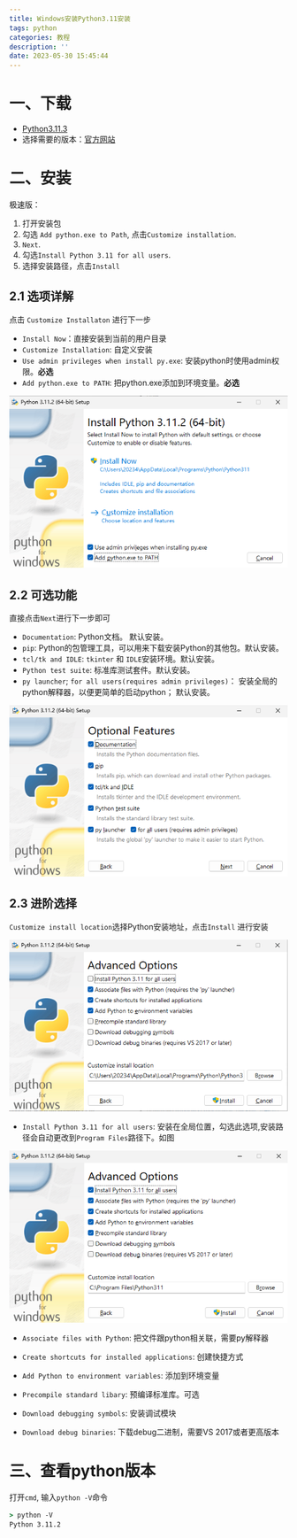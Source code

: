```yaml
---
title: Windows安装Python3.11安装
tags: python
categories: 教程
description: ''
date: 2023-05-30 15:45:44
---
```


# 一、下载

- [Python3.11.3](https://www.python.org/ftp/python/3.11.3/python-3.11.3-amd64.exe)
- 选择需要的版本：[官方网站](https://www.python.org/downloads/windows/)

# 二、安装

极速版：
1. 打开安装包
2. 勾选 `Add python.exe to Path`, 点击`Customize installation`.
3. `Next`.
4. 勾选`Install Python 3.11 for all users`.
5. 选择安装路径，点击`Install`

## 2.1 选项详解

点击 `Customize Installaton` 进行下一步

- `Install Now`：直接安装到当前的用户目录
- `Customize Installation`: 自定义安装
- `Use admin privileges when install py.exe`: 安装python时使用admin权限。**必选**
- `Add python.exe to PATH`: 把python.exe添加到环境变量。**必选**

![](/images/python-tutorial/uTools_1685436608857.png)


## 2.2 可选功能

直接点击`Next`进行下一步即可

- `Documentation`: Python文档。 默认安装。
- `pip`: Python的包管理工具，可以用来下载安装Python的其他包。默认安装。
- `tcl/tk and IDLE`: `tkinter` 和 `IDLE`安装环境。默认安装。
- `Python test suite`: 标准库测试套件。默认安装。
- `py launcher`; `for all users(requires admin privileges)`： 安装全局的python解释器，以便更简单的启动python； 默认安装。

![](/images/python-tutorial/uTools_1685437140151.png)


## 2.3 进阶选择

`Customize install location`选择Python安装地址，点击`Install` 进行安装

![](/images/python-tutorial/uTools_1685440509953.png)


- `Install Python 3.11 for all users`: 安装在全局位置，勾选此选项,安装路径会自动更改到`Program Files`路径下。如图

![](/images/python-tutorial/uTools_1685440749172.png)

- `Associate files with Python`: 把文件跟python相关联，需要py解释器

- `Create shortcuts for installed applications`: 创建快捷方式

- `Add Python to environment variables`: 添加到环境变量

- `Precompile standard libary`: 预编译标准库。可选

- `Download debugging symbols`: 安装调试模块

- `Download debug binaries`: 下载debug二进制，需要VS 2017或者更高版本

# 三、查看python版本

打开`cmd`, 输入`python -V`命令
```cmd
> python -V
Python 3.11.2
```